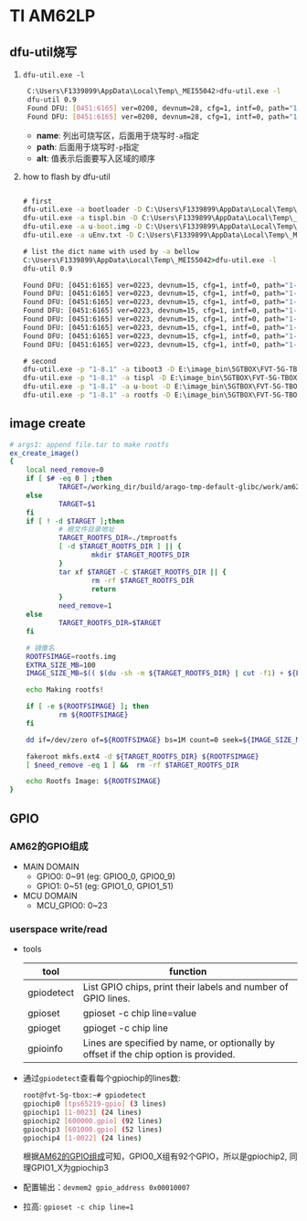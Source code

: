 # TI AM62LP

## dfu-util烧写

1. `dfu-util.exe -l`

   ```sh
    C:\Users\F1339899\AppData\Local\Temp\_MEI55042>dfu-util.exe -l
    dfu-util 0.9
    Found DFU: [0451:6165] ver=0200, devnum=28, cfg=1, intf=0, path="1-8.1", alt=1, name="SocId", serial="01.00.00.00"
    Found DFU: [0451:6165] ver=0200, devnum=28, cfg=1, intf=0, path="1-8.1", alt=0, name="bootloader", serial="01.00.00.00"
   ```

   - **name**: 列出可烧写区，后面用于烧写时`-a`指定
   - **path**: 后面用于烧写时`-p`指定
   - **alt**: 值表示后面要写入区域的顺序

2. how to flash by dfu-util

    ```bat

    # first
    dfu-util.exe -a bootloader -D C:\Users\F1339899\AppData\Local\Temp\_MEI55042\tiboot3.bin
    dfu-util.exe -a tispl.bin -D C:\Users\F1339899\AppData\Local\Temp\_MEI55042\tispl.bin -R
    dfu-util.exe -a u-boot.img -D C:\Users\F1339899\AppData\Local\Temp\_MEI55042\u-boot.img -R
    dfu-util.exe -a uEnv.txt -D C:\Users\F1339899\AppData\Local\Temp\_MEI55042\uEnv.txt -R

    # list the dict name with used by -a bellow
    C:\Users\F1339899\AppData\Local\Temp\_MEI55042>dfu-util.exe -l
    dfu-util 0.9

    Found DFU: [0451:6165] ver=0223, devnum=15, cfg=1, intf=0, path="1-8.1", alt=7, name="rootfs.3", serial="0000000000000000"
    Found DFU: [0451:6165] ver=0223, devnum=15, cfg=1, intf=0, path="1-8.1", alt=6, name="u-boot.2", serial="0000000000000000"
    Found DFU: [0451:6165] ver=0223, devnum=15, cfg=1, intf=0, path="1-8.1", alt=5, name="tispl.1", serial="0000000000000000"
    Found DFU: [0451:6165] ver=0223, devnum=15, cfg=1, intf=0, path="1-8.1", alt=4, name="tiboot3.0", serial="0000000000000000"
    Found DFU: [0451:6165] ver=0223, devnum=15, cfg=1, intf=0, path="1-8.1", alt=3, name="rootfs", serial="0000000000000000"
    Found DFU: [0451:6165] ver=0223, devnum=15, cfg=1, intf=0, path="1-8.1", alt=2, name="u-boot", serial="0000000000000000"
    Found DFU: [0451:6165] ver=0223, devnum=15, cfg=1, intf=0, path="1-8.1", alt=1, name="tispl", serial="0000000000000000"
    Found DFU: [0451:6165] ver=0223, devnum=15, cfg=1, intf=0, path="1-8.1", alt=0, name="tiboot3", serial="0000000000000000"

    # second
    dfu-util.exe -p "1-8.1" -a tiboot3 -D E:\image_bin\5GTBOX\FVT-5G-TBOX.R032\new\tiboot3-am62x-hs-evm.bin
    dfu-util.exe -p "1-8.1" -a tispl -D E:\image_bin\5GTBOX\FVT-5G-TBOX.R032\FVT-5G-TBOX.R032\tispl.bin
    dfu-util.exe -p "1-8.1" -a u-boot -D E:\image_bin\5GTBOX\FVT-5G-TBOX.R032\FVT-5G-TBOX.R032\u-boot.img
    dfu-util.exe -p "1-8.1" -a rootfs -D E:\image_bin\5GTBOX\FVT-5G-TBOX.R032\FVT-5G-TBOX.R032\rootfs.img -R

    ```

## image create

```sh
# args1: append file.tar to make rootfs
ex_create_image()
{
    local need_remove=0
    if [ $# -eq 0 ] ;then
            TARGET=/working_dir/build/arago-tmp-default-glibc/work/am62xx_lp_evm-oe-linux/tisdk-base-image/1.0/rootfs
    else
            TARGET=$1
    fi
    if [ ! -d $TARGET ];then
            # 根文件目录地址
            TARGET_ROOTFS_DIR=./tmprootfs
            [ -d $TARGET_ROOTFS_DIR ] || {
                    mkdir $TARGET_ROOTFS_DIR
            }
            tar xf $TARGET -C $TARGET_ROOTFS_DIR || {
                    rm -rf $TARGET_ROOTFS_DIR
                    return
            }
            need_remove=1
    else
            TARGET_ROOTFS_DIR=$TARGET
    fi

    # 镜像名
    ROOTFSIMAGE=rootfs.img
    EXTRA_SIZE_MB=100
    IMAGE_SIZE_MB=$(( $(du -sh -m ${TARGET_ROOTFS_DIR} | cut -f1) + ${EXTRA_SIZE_MB} ))

    echo Making rootfs!

    if [ -e ${ROOTFSIMAGE} ]; then
            rm ${ROOTFSIMAGE}
    fi

    dd if=/dev/zero of=${ROOTFSIMAGE} bs=1M count=0 seek=${IMAGE_SIZE_MB}

    fakeroot mkfs.ext4 -d ${TARGET_ROOTFS_DIR} ${ROOTFSIMAGE}
    [ $need_remove -eq 1 ] &&  rm -rf $TARGET_ROOTFS_DIR

    echo Rootfs Image: ${ROOTFSIMAGE}
}
```

## GPIO

### AM62的GPIO组成

- MAIN DOMAIN
  - GPIO0: 0~91 (eg: GPIO0_0, GPIO0_9)
  - GPIO1: 0~51 (eg: GPIO1_0, GPIO1_51)
- MCU DOMAIN
  - MCU_GPIO0: 0~23

### userspace write/read

- tools

  tool         |   function
  -----------  |  -------------------------------------------------------------------------------------
  gpiodetect   |   List GPIO chips, print their labels and number of GPIO lines.
  gpioset      |   gpioset -c chip line=value
  gpioget      |   gpioget -c chip line
  gpioinfo     |   Lines are specified by name, or optionally by offset if the chip option is provided.

- 通过`gpiodetect`查看每个gpiochip的lines数:

    ```sh
    root@fvt-5g-tbox:~# gpiodetect
    gpiochip0 [tps65219-gpio] (3 lines)
    gpiochip1 [1-0023] (24 lines)
    gpiochip2 [600000.gpio] (92 lines)
    gpiochip3 [601000.gpio] (52 lines)
    gpiochip4 [1-0022] (24 lines)
    ```

    根据[AM62的GPIO组成](#am62的gpio组成)可知，GPIO0_X组有92个GPIO，所以是gpiochip2, 同理GPIO1_X为gpiochip3

- 配置输出：`devmem2 gpio_address 0x00010007`

- 拉高: `gpioset -c chip line=1`
